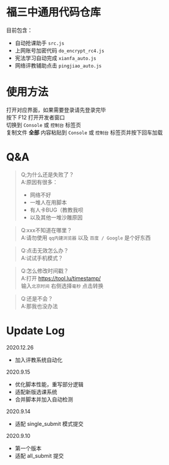 # 福三中通用代码仓库
目前包含：  
- 自动抢课助手 `src.js`
- 上网账号加密代码 `do_encrypt_rc4.js` 
- 宪法学习自动完成 `xianfa_auto.js`
- 网络评教辅助点击 `pingjiao_auto.js`

# 使用方法
打开对应界面，如果需要登录请先登录完毕  
按下 F12 打开开发者窗口   
切换到 `Console` 或 `控制台` 标签页  
复制文件 **全部** 内容粘贴到 `Console` 或 `控制台` 标签页并按下回车加载  

# Q&A
>Q;为什么还是失败了？    
>A:原因有很多：
>- 网络不好
>- 一堆人在用脚本
>- 有人卡BUG（教教我呗
>- 以及其他一堆沙雕原因

>Q:xxx不知道在哪里？  
>A:请勿使用 `qq内建浏览器` 以及 `百度 / Google` 是个好东西    

>Q:点击无效怎么办？  
>A:试试手机模式？  

>Q:怎么修改时间戳？  
>A:打开 <https://tool.lu/timestamp/>  
>输入`北京时间` 右侧选择`毫秒` 点击转换  

>Q:还是不会？  
>A:那我也没办法  

# Update Log
2020.12.26
- 加入评教系统自动化

2020.9.15
- 优化脚本性能，重写部分逻辑
- 适配新版选课系统  
- 合并脚本并加入自动检测

2020.9.14
- 适配 single_submit 模式提交  

2020.9.10
- 第一个版本
- 适配 all_submit 提交 
